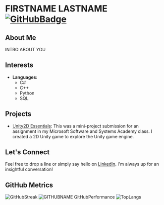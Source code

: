 # FIRSTNAME LASTNAME [![GitHubBadge](https://img.shields.io/github/followers/AaronTigerLee?label=Followers&logo=GitHub&style=social)](https://github.com/AaronTigerLee)

## About Me
INTRO ABOUT YOU

## Interests
- **Languages:**
  - C#
  - C++
  - Python
  - SQL
  
## Projects
- [Unity2D Essentials](https://github.com/AaronTigerLee/Unity2D-Essentials): This was a mini-project submission for an assignment in my Microsoft Software and Systems Academy class. I created a 2D Unity game to explore the Unity game engine.
  
## Let's Connect
Feel free to drop a line or simply say hello on [LinkedIn](https://www.linkedin.com/in/aaron-tiger-lee). I'm always up for an insightful conversation!

## GitHub Metrics
![GitHubStreak](https://github-readme-streak-stats.herokuapp.com/?user=AaronTigerLee&theme=tokyonight)
![GITHUBNAME GitHubPerformance](https://github-readme-stats.vercel.app/api?username=AaronTigerLee&show_icons=true&count_private=true&hide=prs&theme=tokyonight)
![TopLangs](https://github-readme-stats.vercel.app/api/top-langs/?username=AaronTigerLee&layout=compact&theme=tokyonight)
